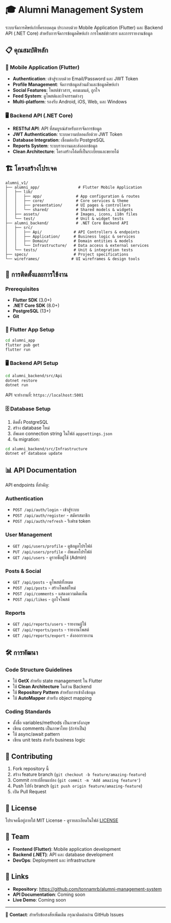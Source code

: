 # 🎓 Alumni Management System

ระบบจัดการศิษย์เก่าที่ครอบคลุม ประกอบด้วย Mobile Application (Flutter) และ Backend API (.NET Core) สำหรับการจัดการข้อมูลศิษย์เก่า การโพสต์ข่าวสาร และการรายงานข้อมูล

## 📋 คุณสมบัติหลัก

### 📱 Mobile Application (Flutter)
- **Authentication**: เข้าสู่ระบบด้วย Email/Password และ JWT Token
- **Profile Management**: จัดการข้อมูลส่วนตัวและข้อมูลศิษย์เก่า
- **Social Features**: โพสต์ข่าวสาร, คอมเมนต์, ถูกใจ
- **Feed System**: ดูโพสต์และกิจกรรมต่างๆ
- **Multi-platform**: รองรับ Android, iOS, Web, และ Windows

### 🖥️ Backend API (.NET Core)
- **RESTful API**: API ที่สมบูรณ์สำหรับการจัดการข้อมูล
- **JWT Authentication**: ระบบความปลอดภัยด้วย JWT Token
- **Database Integration**: เชื่อมต่อกับ PostgreSQL
- **Reports System**: ระบบรายงานและส่งออกข้อมูล
- **Clean Architecture**: โครงสร้างโค้ดที่เป็นระเบียบและขยายได้

## 🏗️ โครงสร้างโปรเจค

```
alumni_v1/
├── alumni_app/                 # Flutter Mobile Application
│   ├── lib/
│   │   ├── app/               # App configuration & routes
│   │   ├── core/              # Core services & theme
│   │   ├── presentation/      # UI pages & controllers
│   │   └── shared/            # Shared models & widgets
│   ├── assets/                # Images, icons, i18n files
│   └── test/                  # Unit & widget tests
├── alumni_backend/            # .NET Core Backend API
│   ├── src/
│   │   ├── Api/              # API Controllers & endpoints
│   │   ├── Application/      # Business logic & services
│   │   ├── Domain/           # Domain entities & models
│   │   └── Infrastructure/   # Data access & external services
│   └── tests/                # Unit & integration tests
├── specs/                    # Project specifications
└── wireframes/              # UI wireframes & design tools
```

## 🚀 การติดตั้งและการใช้งาน

### Prerequisites
- **Flutter SDK** (3.0+)
- **.NET Core SDK** (8.0+)
- **PostgreSQL** (13+)
- **Git**

### 📱 Flutter App Setup
```bash
cd alumni_app
flutter pub get
flutter run
```

### 🖥️ Backend API Setup
```bash
cd alumni_backend/src/Api
dotnet restore
dotnet run
```

API จะทำงานที่: `https://localhost:5001`

### 🗄️ Database Setup
1. ติดตั้ง PostgreSQL
2. สร้าง database ใหม่
3. อัพเดท connection string ในไฟล์ `appsettings.json`
4. รัน migration:
```bash
cd alumni_backend/src/Infrastructure
dotnet ef database update
```

## 📊 API Documentation

API endpoints ที่สำคัญ:

### Authentication
- `POST /api/auth/login` - เข้าสู่ระบบ
- `POST /api/auth/register` - สมัครสมาชิก
- `POST /api/auth/refresh` - รีเฟรช token

### User Management
- `GET /api/users/profile` - ดูข้อมูลโปรไฟล์
- `PUT /api/users/profile` - อัพเดทโปรไฟล์
- `GET /api/users` - ดูรายชื่อผู้ใช้ (Admin)

### Posts & Social
- `GET /api/posts` - ดูโพสต์ทั้งหมด
- `POST /api/posts` - สร้างโพสต์ใหม่
- `POST /api/comments` - แสดงความคิดเห็น
- `POST /api/likes` - ถูกใจโพสต์

### Reports
- `GET /api/reports/users` - รายงานผู้ใช้
- `GET /api/reports/posts` - รายงานโพสต์
- `GET /api/reports/export` - ส่งออกรายงาน

## 🛠️ การพัฒนา

### Code Structure Guidelines
- ใช้ **GetX** สำหรับ state management ใน Flutter
- ใช้ **Clean Architecture** ในส่วน Backend
- ใช้ **Repository Pattern** สำหรับการเข้าถึงข้อมูล
- ใช้ **AutoMapper** สำหรับ object mapping

### Coding Standards
- ตั้งชื่อ variables/methods เป็นภาษาอังกฤษ
- เขียน comments เป็นภาษาไทย (ถ้าจำเป็น)
- ใช้ async/await pattern
- เขียน unit tests สำหรับ business logic

## 📝 Contributing

1. Fork repository นี้
2. สร้าง feature branch (`git checkout -b feature/amazing-feature`)
3. Commit การเปลี่ยนแปลง (`git commit -m 'Add amazing feature'`)
4. Push ไปยัง branch (`git push origin feature/amazing-feature`)
5. เปิด Pull Request

## 📄 License

โปรเจคนี้อยู่ภายใต้ MIT License - ดูรายละเอียดในไฟล์ [LICENSE](LICENSE)

## 👥 Team

- **Frontend (Flutter)**: Mobile application development
- **Backend (.NET)**: API และ database development
- **DevOps**: Deployment และ infrastructure

## 🔗 Links

- **Repository**: https://github.com/tonnamrb/alumni-management-system
- **API Documentation**: Coming soon
- **Live Demo**: Coming soon

---

📧 **Contact**: สำหรับข้อสงสัยเพิ่มเติม กรุณาติดต่อผ่าน GitHub Issues


